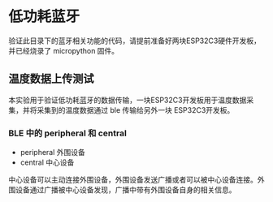 # 低功耗蓝牙

​    验证此目录下的蓝牙相关功能的代码，请提前准备好两块ESP32C3硬件开发板，并已经烧录了 micropython 固件。



## 温度数据上传测试

​    本实验用于验证低功耗蓝牙的数据传输，一块ESP32C3开发板用于温度数据采集，并将采集到的温度数据通过 ble 传输给另外一块 ESP32C3开发板。

### BLE 中的 peripheral 和  central

- peripheral  外围设备
- central 中心设备

​    中心设备可以主动连接外围设备，外围设备发送广播或者可以被中心设备连接。外围设备通过广播被中心设备发现，广播中带有外围设备自身的相关信息。

​    